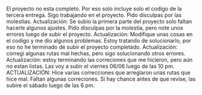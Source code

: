 El proyecto no esta completo. Por eso solo incluye solo el codigo de la tercera entrega. Sigo trabajando en el proyecto. Pido disculpas por las molestias.
Actualización: Se subio la primera parte del proyecto solo faltan hacerle algunos ajustes. Pido disculpas por la molestia, pero note unos errores luego de subir el proyecto.
Actualización: Modifique unas cosas en el codigo y me dio algunos problemas. Estoy tratando de solucionarlo, por eso no he terminado de subir el proyecto completado.
Actualización: corregi algunas rutas mal hechas, pero sigo solucionando otros errores.
Actualización: estoy terminando las correciones que me hicieron, pero aún no estan listas. Las voy a subir el viernes 06/06 luego de las 10 pm.
ACTUALIZACIÓN: Hice varias correcciones que arreglaron unas rutas que hice mal. Faltan algunas correciones. Si hay chance antes de que revise, las subire el sábado luego de las 6 pm.

